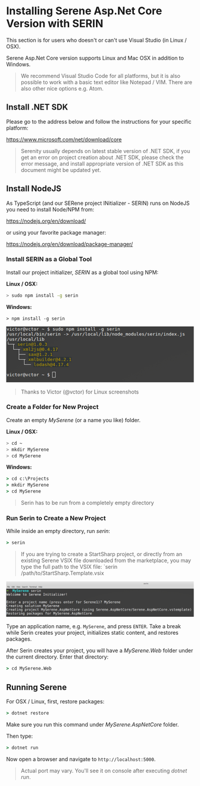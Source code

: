 # Installing Serene Asp.Net Core Version with SERIN

This section is for users who doesn't or can't use Visual Studio (in Linux / OSX). 

Serene Asp.Net Core version supports Linux and Mac OSX in addition to Windows.

> We recommend Visual Studio Code for all platforms, but it is also possible to work with a basic text editor like Notepad / VIM. There are also other nice options e.g. Atom.

## Install .NET SDK 

Please go to the address below and follow the instructions for your specific platform:

https://www.microsoft.com/net/download/core

> Serenity usually depends on latest stable version of .NET SDK, if you get an error on project creation about .NET SDK, please check the error message, and install appropriate version of .NET SDK as this document might be updated yet.

## Install NodeJS

As TypeScript (and our SERene project INitializer - SERIN) runs on NodeJS you need to install Node/NPM from:

https://nodejs.org/en/download/

or using your favorite package manager:

https://nodejs.org/en/download/package-manager/

### Install SERIN as a Global Tool

Install our project initializer, *SERIN* as a global tool using NPM:

**Linux / OSX:**

```sh
> sudo npm install -g serin
```

**Windows:**
```
> npm install -g serin
```

![NPM Install Serin](img/linux-npm-install-serin.png)

> Thanks to Victor (@vctor) for Linux screenshots

### Create a Folder for New Project

Create an empty *MySerene* (or a name you like) folder.

**Linux / OSX:**

```sh
> cd ~
> mkdir MySerene
> cd MySerene
```

**Windows:**

```cmd
> cd c:\Projects
> mkdir MySerene
> cd MySerene
```

> Serin has to be run from a completely empty directory

### Run Serin to Create a New Project

While inside an empty directory, run *serin*:

```cmd
> serin
```

> If you are trying to create a StartSharp project, or directly from an existing Serene VSIX file downloaded from the marketplace, you may type the full path to the VSIX file:
> `serin /path/to/StartSharp.Template.vsix

![Windows Serin MyApp](img/linux-serin-myserene.png)

Type an application name, e.g. `MySerene`, and press `ENTER`. Take a break while Serin creates 
your project, initializes static content, and restores packages.

After Serin creates your project, you will have a *MySerene.Web* folder under the current directory. 
Enter that directory:

```cmd
> cd MySerene.Web
```

## Running Serene

For OSX / Linux, first, restore packages:

```cmd
> dotnet restore
```

Make sure you run this command under *MySerene.AspNetCore* folder.

Then type:

```cmd
> dotnet run
```

Now open a browser and navigate to `http://localhost:5000`.

> Actual port may vary. You'll see it on console after executing *dotnet run*.
